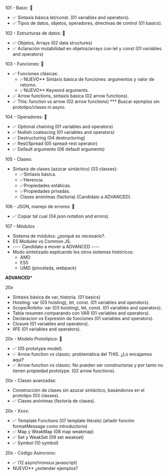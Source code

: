 
101 - Basic: 🔷
- ✅ Sintaxis básica let/const. (01 variables and operators).
- ✅ Tipos de datos, objetos, operadores, directivas de control (01 basics).

102 - Estructuras de datos: 🔷
- ✅ Objetos, Arrays (02 data structures)
- ✅ Aclaración mutabilidad en objetos/arrays con let y const (01 variables and operators)

103 - Funciones: 🔷
- ✅ Funciones clásicas:
  - ✅NUEVO** Sintáxis básica de funciones: argumentos y valor de retorno.
  - ✅NUEVO** Keyword arguments.
- ✅ Arrow functions, sintaxis básica (02 arrow functions).
- ✅ This: function vs arrow (02 arrow functions) *** Buscar ejemplos sin prototipo/clases ni async.

104 - Operadores: 🔷
- ✅ Optional chaining (01 variables and operators)
- ✅ Nullish coalescing (01 variables and operators)
- ✅ Destructuring (04 destructuring)
- ✅ Rest/Spread (05 spread-rest operator)
- ✅ Default arguments (06 default arguments)

105 - Clases:
- Sintaxis de clases (azúcar sintáctico) (03 classes):
  - ✅Sintaxis básica.
  - ✅Herencia.
  - ✅Propiedades estáticas.
  - ✅Propiedades privadas.
  - Clases anónimas (factoría) (Candidato a ADVANCED).

106 - JSON, manejo de errores: 🔷
- ✅ Copiar tal cual (04 json notation and errors).

107 - Módulos
  - Sistema de módulos: ¿porqué es necesario?.
  - ES Modules vs Common JS.
  - ---- Candidato a mover a ADVANCED ----
  - Modo sintetizado explicando los otros sistemas históricos:
    - AMD
    - ES5
    - UMD (pincelada, webpack)

****ADVANCED*****

20x
- Sintaxis básica de var, historia. (01 basics)
- Hoisting: var (03 hoisting), let, const. (01 variables and operators).
- Scope/Ámbito: var (03 hoisting), let, const. (01 variables and operators).
- Tabla resumen comparando con VAR (01 variables and operators).
- Declaracion vs Expresión de funciones (01 variables and operators).
- Closure (01 variables and operators).
- IIFE (01 variables and operators).

20x - Modelo Prototípico: 🔷
 - ✅ (05 prototype model).
 - ✅ Arrow function vs classic: problemática del THIS. ¿Lo encajamos aqui?
 - ✅ Arrow function vs classic: No pueden ser constructoras y por tanto no tienen propiedad prototype. (02 arrow functions).
 
20x - Clases avanzadas:
 - Construcción de clases sin azucar sintáctico, basándonos en el prototipo (03 classes).
 - ✅ Clases anónimas (factoría de clases).

20x - Xxxx:
- ✅ Template Functions (07 template literals) (añadir función formatMessage como introductorio)
- ✅ Map y WeakMap (08 map weakmap)
- ✅ Set y WeakSet (09 set weakset)
- ✅ Symbol (10 symbol)

20x - Código Asíncrono:
- ✅ (12 asynchronous javascript)
- NUEVO** ¿extender ejemplos?
